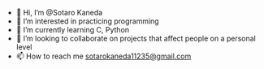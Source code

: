 - 👋 Hi, I’m @Sotaro Kaneda
- 👀 I’m interested in practicing programming
- 🌱 I’m currently learning C, Python
- 💞️ I’m looking to collaborate on projects that affect people on a personal level
- 📫 How to reach me sotarokaneda11235@gmail.com

<!---
SotaroKaneda/SotaroKaneda is a ✨ special ✨ repository because its `README.md` (this file) appears on your GitHub profile.
You can click the Preview link to take a look at your changes.
--->
